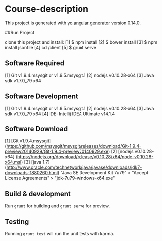 # Course-description

This project is generated with [yo angular generator](https://github.com/yeoman/generator-angular)
version 0.14.0.

##Run Project

clone this project and install: 
 [1] $ npm install 
 [2] $ bower install 
 [3] $ npm install jsonfile 
 [4] cd <nameProject>/client 
 [5] $ grunt serve 

## Software Required

[1] Git v1.9.4.msysgit or v1.9.5.msysgit.1
[2] nodejs v0.10.28-x64
[3] Java sdk v1.7.0_79 x64

## Software Development

[1] Git v1.9.4.msysgit or v1.9.5.msysgit.1
[2] nodejs v0.10.28-x64
[3] Java sdk v1.7.0_79 x64
[4] IDE: Intellij IDEA Ultimate v14.1.4

## Software Download

[1] [Git v1.9.4.msysgit] (https://github.com/msysgit/msysgit/releases/download/Git-1.9.4-preview20140929/Git-1.9.4-preview20140929.exe)
[2] [nodejs v0.10.28-x64] (https://nodejs.org/download/release/v0.10.28/x64/node-v0.10.28-x64.msi)
[3] [java 1.7] (http://www.oracle.com/technetwork/java/javase/downloads/jdk7-downloads-1880260.html)
	"Java SE Development Kit 7u79" > "Accept License Agreements" > "jdk-7u79-windows-x64.exe"

## Build & development

Run `grunt` for building and `grunt serve` for preview.

## Testing

Running `grunt test` will run the unit tests with karma.

